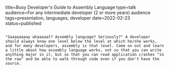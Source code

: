 title=Busy Developer's Guide to Assembly Language
type=talk
audience=For any intermediate developer (2 or more years) audience
tags=presentation, languages, developer
date=2022-02-23
status=published
~~~~~~

"Saaaaaaaay whaaaaat? Assembly language? Seriously?" A developer should always know one level below the level at which he/she works, and for many developers, assembly is that level. Come on out and learn a little about how assembly language works, not so that you can write anything major in it, but so that you can read application crashes "in the raw" and be able to walk through code even if you don't have the source.
    
